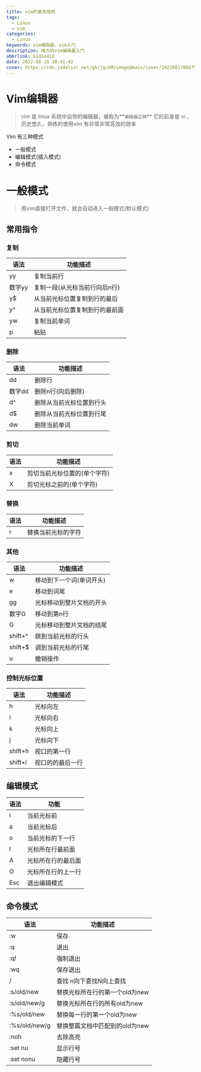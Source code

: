 ```yaml
---
title: vim的基本使用
tags:
  - Linux
  - vim
categories:
  - Linux
keywords: vim编辑器，vim入门
description: 强大的vim编辑器入门
abbrlink: b1d1e418
date: 2022-08-16 10:41:42
cover: https://cdn.jsdelivr.net/gh/jgckM/image@main/cover/202208170847517.png
---
```


# Vim编辑器

> vim 是 linux 系统中自带的编辑器，被称为**`编辑器之神`** 它的前身是 vi ，历史悠久，熟练的使用vim 有非常非常高效的效率

Vim 有三种模式

- 一般模式
- 编辑模式(插入模式)
- 命令模式

# 一般模式

>  用vim直接打开文件，就会自动进入一般模式(默认模式)

## 常用指令

### 复制

| 语法   | 功能描述                       |
| ------ | ------------------------------ |
| yy     | 复制当前行                     |
| 数字yy | 复制一段(从光标当前行向后n行)  |
| y$     | 从当前光标位置复制到行的最后   |
| y^     | 从当前光标位置复制到行的最前面 |
| yw     | 复制当前单词                   |
| p      | 粘贴                           |

### 删除

| 语法   | 功能描述                 |
| ------ | ------------------------ |
| dd     | 删除行                   |
| 数字dd | 删除n行(向后删除)        |
| d^     | 删除从当前光标位置到行头 |
| d$     | 删除从当前光标位置到行尾 |
| dw     | 删除当前单词             |

### 剪切

| 语法 | 功能描述                     |
| ---- | ---------------------------- |
| x    | 剪切当前光标位置的(单个字符) |
| X    | 剪切光标之前的(单个字符)     |

### 替换

| 语法 | 功能描述           |
| ---- | ------------------ |
| r    | 替换当前光标的字符 |

### 其他

| 语法    | 功能描述                 |
| ------- | ------------------------ |
| w       | 移动到下一个词(单词开头) |
| e       | 移动到词尾               |
| gg      | 光标移动到整片文档的开头 |
| 数字G   | 移动到第n行              |
| G       | 光标移动到整片文档的结尾 |
| shift+^ | 跳到当前光标的行头       |
| shift+$ | 调到当前光标的行尾       |
| u      | 撤销操作                       |


### 控制光标位置

| 语法    | 功能描述         |
| ------- | ---------------- |
| h       | 光标向左         |
| l       | 光标向右         |
| k       | 光标向上         |
| j       | 光标向下         |
| shift+h | 视口的第一行     |
| shift+l | 视口的的最后一行 |

## 编辑模式

| 语法 | 功能               |
| ---- | ------------------ |
| i    | 当前光标前         |
| a    | 当前光标后         |
| o    | 当前光标的下一行   |
| I    | 光标所在行最前面   |
| A    | 光标所在行的最后面 |
| O    | 光标所在行的上一行 |
| Esc  | 退出编辑模式       |



## 命令模式

| 语法          | 功能描述                       |
| ------------- | ------------------------------ |
| :w            | 保存                           |
| :q            | 退出                           |
| :q!           | 强制退出                       |
| :wq           | 保存退出                       |
| /             | 查找   n向下查找N向上查找      |
| :s/old/new    | 替换光标所在行的第一个old为new |
| :s/old/new/g  | 替换光标所在行的所有old为new   |
| :%s/old/new   | 替换每一行的第一个old为new     |
| :%s/old/new/g | 替换整篇文档中匹配到的old为new |
| :noh          | 去除高亮                       |
| :set nu       | 显示行号                       |
| :set nonu     | 隐藏行号                       |



